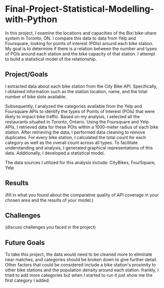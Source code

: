 # Final-Project-Statistical-Modelling-with-Python
In this project, I examine the locations and capacities of the Bixi bike-share system in Toronto, ON. I compare this data to data from Yelp and Foursquare, looking for points of interest (POIs) around each bike station. My goal is to determine if there is a relation between the number and types of POIs around each station and the bike capacity of that station. I attempt to build a statistical model of the relationship.

## Project/Goals
I extracted data about each bike station from the City Bike API. Specifically, I obtained information such as the station location, name, and the total number of bike slots available.

Subsequently, I analyzed the categories available from the Yelp and Foursquare APIs to identify the types of Points of Interest (POIs) that were likely to impact bike traffic. Based on my analysis, I selected all the restaurants situated in Toronto, Ontario.
Using the Foursquare and Yelp APIs, I retrieved data for these POIs within a 1000-meter radius of each bike station. After retrieving the data, I performed data cleaning to remove duplicates. 
For every bike station, I calculated the total count for each category as well as the overall count across all types. To facilitate understanding and analysis, I generated graphical representations of this data. Additionally, I developed a statistical model.

The data sources I utilized for this analysis include: CityBikes, FourSquare, Yelp


## Results
(fill in what you found about the comparative quality of API coverage in your chosen area and the results of your model.)

## Challenges 
(discuss challenges you faced in the project)

## Future Goals
To take this project, the data would need to be cleaned more to eliminate near matches, and categories should be broken down to give further detail. Other factors that could be considered include a bike station's proximity to other bike stations and the population density around each station. frankly, I tried to add more categories but when I started to run it just show me the first category I added. 

